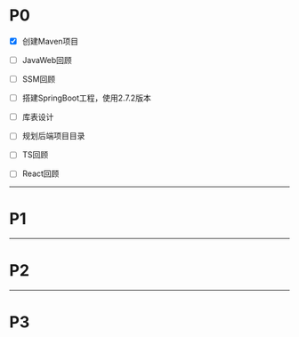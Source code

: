 # P0

- [x] 创建Maven项目
- [ ] JavaWeb回顾
- [ ] SSM回顾
- [ ] 搭建SpringBoot工程，使用2.7.2版本
- [ ] 库表设计
- [ ] 规划后端项目目录
- [ ] TS回顾
- [ ] React回顾



---

# P1







---

# P2





---

# P3